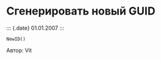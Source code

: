 Сгенерировать новый GUID
========================

::: {.date}
01.01.2007
:::

    NewID()

Автор: Vit
